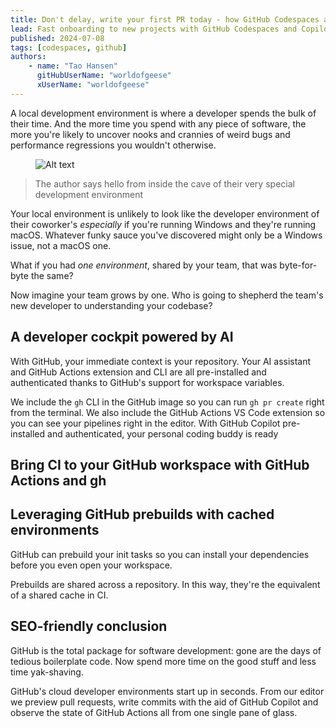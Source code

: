```yaml
---
title: Don't delay, write your first PR today - how GitHub Codespaces and GitHub Copilot enable warp-speed development
lead: Fast onboarding to new projects with GitHub Codespaces and Copilot
published: 2024-07-08
tags: [codespaces, github]
authors:
    - name: "Tao Hansen"
      gitHubUserName: "worldofgeese"
      xUserName: "worldofgeese"
---
```


A local development environment is where a developer spends the bulk of their time. And the more time you spend with any piece of software, the more you're likely to uncover nooks and crannies of weird bugs and performance regressions you wouldn't otherwise.

<figure>
    <img src="https://user-images.githubusercontent.com/59834693/266082479-f9b795ff-0838-4953-bcbe-e66464482bf7.png" alt="Alt text" />
    <figcaption></figcaption>
</figure>

> The author says hello from inside the cave of their very special development environment

Your local environment is unlikely to look like the developer environment of their coworker's *especially* if you're running Windows and they're running macOS. Whatever funky sauce you've discovered might only be a Windows issue, not a macOS one.

What if you had *one environment*, shared by your team, that was byte-for-byte the same?

Now imagine your team grows by one. Who is going to shepherd the team's new developer to understanding your codebase?

## A developer cockpit powered by AI

With GitHub, your immediate context is your repository. Your AI assistant and GitHub Actions extension and CLI are all pre-installed and authenticated thanks to GitHub's support for workspace variables.

We include the `gh` CLI in the GitHub image so you can run `gh pr create` right from the terminal. We also include the GitHub Actions VS Code extension so you can see your pipelines right in the editor. With GitHub Copilot pre-installed and authenticated, your personal coding buddy is ready

## Bring CI to your GitHub workspace with GitHub Actions and gh

## Leveraging GitHub prebuilds with cached environments

GitHub can prebuild your init tasks so you can install your dependencies before you even open your workspace.

Prebuilds are shared across a repository. In this way, they're the equivalent of a shared cache in CI.

## SEO-friendly conclusion

GitHub is the total package for software development: gone are the days of tedious boilerplate code. Now spend more time on the good stuff and less time yak-shaving.

GitHub's cloud developer environments start up in seconds. From our editor we preview pull requests, write commits with the aid of GitHub Copilot and observe the state of GitHub Actions all from one single pane of glass.